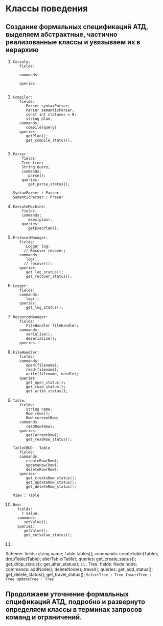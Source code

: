 # Классы поведения


## Создание формальных спецификаций АТД, выделяем абстрактные, частично реализованные классы и увязываем их в иерархию

1. ```
   Console:
      fields:
         
      commands: 
         
      queries:
         
   ```
2. ```
   Compiler:
      fields:
         Parser syntaxParser;
         Parser semanticParser;
         const int statuses = 0;
         string plan;
      commands:
         compile(query)
      queries:
         getPlan();
         get_compile_status();
       
   
3. ``` 
   Parser:
       fields:
       Tree tree;
       String query;
       commands:
          parse();
       queries:
          get_parse_status();
   ```
   ```
   SyntaxParser : Parser
   SemanticParser : Praser
   ```

4. ```
   ExecuteMachine:
       fields:
       commands:
          exec(plan);
       queries:
          getExecPlan();
   ```

5. ```
   ProtocolManager:
      fields:
         Logger log:
        // Recover recover;
      commands:
         log();
        // recover();
      queries:
         get_log_status();
         get_recover_status();
   ```

6. ```
   Logger:
      fields:
      commands:
         log();
      queries:
         get_log_status();
   ``` 

7. ```
   ResourceManager:
      fields:
         FileHandler fileHandler;
      commands:
         serialize();
         deserialize();
      queries:
   ```

7. ```
   FileHandler:
      fields:
      commands:
         open(filename);
         read(filename);
         write(filename, needle);
      queries:
         get_open_status();
         get_read_status();
         get_write_status();
   ```

8. ```
   Table:
      fields:
         String name;
         Row rows[];
         Row currentRow;
      commands:
         readRow(Row);
      queries:
         getCurrentRow();
         get_readRow_status();
   ```
   ```
   TableCRUD : Table
      fields:
      commands:
         createRow(Row);
         updateRow(Row);
         deleteRow(Row);
      queries:
         get_createRow_status();
         get_updateRow_status();
         get_deleteRow_status();
   ```

   ```
   View : Table
   ```

9. ```
   Row:
     fields:
       T value;
     commands:
        setValue();
     queries:
        getValue();
        get_setValue_status();
   ```
10. ```
   Scheme:
      fields:
         string name;
         Table tables[];
      commands:
         createTable(Table);
         dropTable(Table);
         alterTable(Table);
      queries:
          get_create_status();
          get_drop_status();
          get_alter_status();
    ```
11. ```
    Tree:
       fields:
          Node node;
       commands:
          addNode();
          deleteNode();
          travel();
       queries:
          get_add_status();
          get_delete_status();
          get_travel_status();
    ```
    SelectTree : Tree
    InsertTree : Tree
    UpdateTree : Tree
        ```

## Продолжаем уточнение формальных спцификаций АТД, подробно и развернуто определяем классы в терминах запросов команд и ограничений.
